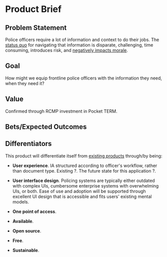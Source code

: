 # Product Brief

## Problem Statement
Police officers require a lot of information and context to do their jobs. The [status quo](http://127.0.0.1:5500/docs/#/./users?id=status-quo-experience) for navigating that information is disparate, challenging, time consuming, introduces risk, and [negatively impacts morale](http://127.0.0.1:5500/docs/#/./researchbrief?id=impact-on-morale).

## Goal
How might we equip frontline police officers with the information they need, when they need it?

## Value
Confirmed through RCMP investment in Pocket TERM.

## Bets/Expected Outcomes

## Differentiators
This product will differentiate itself from [existing products](http://127.0.0.1:5500/docs/#/./competitiveresearch) through/by being:

- **User experience**. IA structured according to officer's workflow, rather than document type. Existing ?. The future state for this application ?.

- **User interface design**. Policing systems are typically either outdated with complex UIs, cumbersome enterprise systems with overwhelming UIs, or both. Ease of use and adoption will be supported through excellent UI design that is accessible and fits users' existing mental models.

- **One point of access**.

- **Available**.

- **Open source**. 

- **Free**. 

- **Sustainable**. 
